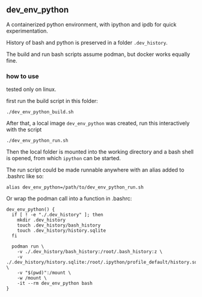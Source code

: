 ## dev_env_python

A containerized python environment, with ipython and ipdb for quick experimentation.

History of bash and python is preserved in a folder `.dev_history`.

The build and run bash scripts assume podman, but docker works equally fine.

### how to use

tested only on linux.

first run the build script in this folder:
```
./dev_env_python_build.sh
```

After that, a local image `dev_env_python` was created, run this interactively with the script
```
./dev_env_python_run.sh
```

Then the local folder is mounted into the working directory and a bash shell is opened, from which `ipython` can be started.

The run script could be made runnable anywhere with an alias added to .bashrc like so:
```
alias dev_env_python=/path/to/dev_env_python_run.sh
```

Or wrap the podman call into a function in .bashrc:
```
dev_env_python() {
  if [ ! -e "./.dev_history" ]; then
    mkdir .dev_history
    touch .dev_history/bash_history
    touch .dev_history/history.sqlite
  fi

  podman run \
    -v ./.dev_history/bash_history:/root/.bash_history:z \
    -v ./.dev_history/history.sqlite:/root/.ipython/profile_default/history.sqlite:z \
    -v "$(pwd)":/mount \
    -w /mount \
    -it --rm dev_env_python bash
}
```
